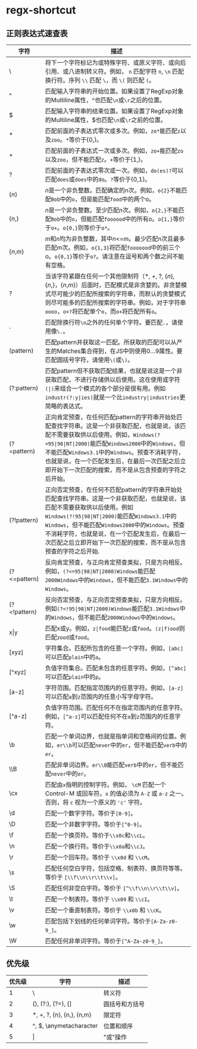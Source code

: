 # regx-shortcut
## 正则表达式速查表

字符  | 描述 
-----|------
\    | 将下一个字符标记为或特殊字符、或原义字符、或向后引用、或八进制转义符。例如， ```n``` 匹配字符 ```n```, ```\n``` 匹配换行符。序列 <code>\\\\</code> 匹配 <code>\\</code>，而 ```\(``` 则匹配 ```(```。
^ | 匹配输入字符串的开始位置。如果设置了RegExp对象的Multiline属性，^也匹配```\n```或```\r```之后的位置。
$ | 匹配输入字符串的结束位置。如果设置了RegExp对象的Multiline属性，$也匹配```\n```或```\r```之前的位置。
* | 匹配前面的子表达式零次或多次。例如，```zo*```能匹配```z```以及```zoo```。```*```等价于{0,}。
+ | 匹配前面的子表达式一次或多次。例如，```zo+```能匹配```zo```以及```zoo```，但不能匹配```z```。```+```等价于{1,}。
? | 匹配前面的子表达式零次或一次。例如，```do(es)?```可以匹配```does```或```does```中的```do```。```?```等价于{0,1}。
{*n*} | *n*是一个非负整数。匹配确定的*n*次。例如，```o{2}```不能匹配```Bob```中的```o```，但是能匹配```food```中的两个o。
{*n*,} | *n*是一个非负整数。至少匹配*n*次。例如，```o{2,}```不能匹配```Bob```中的```o```，但能匹配```foooood```中的所有o。```o{1,}```等价于```o+```。```o{0,}```则等价于```o*```。
{*n*,*m*} | *m*和*n*均为非负整数，其中*n*<=*m*。最少匹配*n*次且最多匹配*m*次。例如，```o{1,3}```将匹配```fooooood```中的前三个o。```o{0,1}```等价于```o?```。请注意在逗号和两个数之间不能有空格。
? | 当该字符紧跟在任何一个其他限制符（\*, +, ?, {*n*}, {*n*,}，{*n*,*m*}）后面时，匹配模式是非贪婪的。非贪婪模式尽可能少的匹配所搜索的字符串，而默认的贪婪模式则尽可能多的匹配所搜索的字符串。例如，对于字符串```oooo```，```o+?```将匹配单个```o```，而```o+```将匹配所有```o```。
. | 匹配除换行符```\n```之外的任何单个字符。要匹配```.```，请使用像```\.```。
(pattern) | 匹配pattern并获取这一匹配。所获取的匹配可以从产生的Matches集合得到，在JS中则使用$0…$9属性。要匹配圆括号字符，请使用```\(```或```\)```。
(?:pattern) | 匹配pattern但不获取匹配结果，也就是说这是一个非获取匹配，不进行存储供以后使用。这在使用或字符<code>(&#124;)</code>来组合一个模式的各个部分是很有用。例如<code>industr(?:y&#124;ies)</code>就是一个比<code>industry&#124;industries</code>更简略的表达式。
(?=pattern) | 正向肯定预查，在任何匹配pattern的字符串开始处匹配查找字符串。这是一个非获取匹配，也就是说，该匹配不需要获取供以后使用。例如，<code>Windows(?=95&#124;98&#124;NT&#124;2000)</code>能匹配<code>Windows2000</code>中的<code>Windows</code>，但不能匹配<code>Windows3.1</code>中的<code>Windows</code>。预查不消耗字符，也就是说，在一个匹配发生后，在最后一次匹配之后立即开始下一次匹配的搜索，而不是从包含预查的字符之后开始。
(?!pattern) | 正向否定预查，在任何不匹配pattern的字符串开始处匹配查找字符串。这是一个非获取匹配，也就是说，该匹配不需要获取供以后使用。例如<code>Windows(?!95&#124;98&#124;NT&#124;2000)</code>能匹配<code>Windows3.1</code>中的<code>Windows</code>，但不能匹配<code>Windows2000</code>中的<code>Windows</code>。预查不消耗字符，也就是说，在一个匹配发生后，在最后一次匹配之后立即开始下一次匹配的搜索，而不是从包含预查的字符之后开始.
(?<=pattern) | 反向肯定预查，与正向肯定预查类拟，只是方向相反。例如，<code>(?<=95&#124;98&#124;NT&#124;2000)Windows</code>能匹配<code>2000Windows</code>中的<code>Windows</code>，但不能匹配<code>3.1Windows</code>中的<code>Windows</code>。
(?<!pattern) | 反向否定预查，与正向否定预查类拟，只是方向相反。例如<code>(?<!95&#124;98&#124;NT&#124;2000)Windows</code>能匹配<code>3.1Windows</code>中的<code>Windows</code>，但不能匹配<code>2000Windows</code>中的<code>Windows</code>。
x&#124;y | 匹配x或y。例如，<code>z&#124;food</code>能匹配<code>z</code>或<code>food</code>。<code>(z&#124;f)ood</code>则匹配<code>zood</code>或<code>food</code>。
[xyz] | 字符集合。匹配所包含的任意一个字符。例如，```[abc]```可以匹配```plain```中的```a```。
[^xyz] | 负值字符集合。匹配未包含的任意字符。例如，```[^abc]```可以匹配```plain```中的```p```。
[a-z] | 字符范围。匹配指定范围内的任意字符。例如，```[a-z]```可以匹配```a```到```z```范围内的任意小写字母字符。
[^a-z] | 负值字符范围。匹配任何不在指定范围内的任意字符。例如，```[^a-z]```可以匹配任何不在```a```到```z```范围内的任意字符。
\\b | 匹配一个单词边界，也就是指单词和空格间的位置。例如，```er\\b```可以匹配```never```中的```er```，但不能匹配```verb```中的```er```。
\\\B | 匹配非单词边界。```er\\B```能匹配```verb```中的```er```，但不能匹配```never```中的```er```。
\\cx | 匹配由```x```指明的控制字符。例如， ```\cM``` 匹配一个 Control-M 或回车符。```x``` 的值必须为 ```A-Z``` 或 ```a-z``` 之一。否则，将 ```c``` 视为一个原义的 ```'c'``` 字符。
\\d | 匹配一个数字字符。等价于```[0-9]```。
\\D | 匹配一个非数字字符。等价于```[^0-9]```。
\\f | 匹配一个换页符。等价于```\\x0c```和```\\cL```。
\\n | 匹配一个换行符。等价于```\\x0a```和```\\cJ```。
\\r | 匹配一个回车符。等价于 ```\\x0d``` 和 ```\\cM```。
\\s | 匹配任何空白字符，包括空格、制表符、换页符等等。等价于 ```[\\f\\n\\r\\t\\v]```。
\\S | 匹配任何非空白字符。等价于 ```[^\\f\\n\\r\\t\\v]```。
\\t | 匹配一个制表符。等价于 ```\\x09``` 和 ```\\cI```。
\\v | 匹配一个垂直制表符。等价于 ```\\x0b``` 和 ```\\cK```。
\\w | 匹配包括下划线的任何单词字符。等价于```[A-Za-z0-9_]```。
\\W | 匹配任何非单词字符。等价于```[^A-Za-z0-9_]```。

## 优先级
优先级 | 字符 | 描述
-----|-----|-----
1 | \ | 转义符
2 | (), (?:), (?=), [] | 圆括号和方括号
3 | *, +, ?, {n}, {n,}, {n,m} | 限定符
4 | ^, $, \anymetacharacter | 位置和顺序
5 |  &#124; | "或"操作